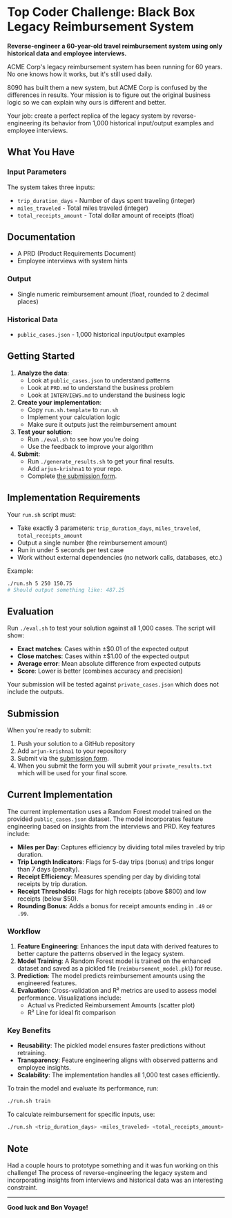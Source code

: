 # Top Coder Challenge: Black Box Legacy Reimbursement System

**Reverse-engineer a 60-year-old travel reimbursement system using only historical data and employee interviews.**

ACME Corp's legacy reimbursement system has been running for 60 years. No one knows how it works, but it's still used daily.

8090 has built them a new system, but ACME Corp is confused by the differences in results. Your mission is to figure out the original business logic so we can explain why ours is different and better.

Your job: create a perfect replica of the legacy system by reverse-engineering its behavior from 1,000 historical input/output examples and employee interviews.

## What You Have

### Input Parameters

The system takes three inputs:

- `trip_duration_days` - Number of days spent traveling (integer)
- `miles_traveled` - Total miles traveled (integer)
- `total_receipts_amount` - Total dollar amount of receipts (float)

## Documentation

- A PRD (Product Requirements Document)
- Employee interviews with system hints

### Output

- Single numeric reimbursement amount (float, rounded to 2 decimal places)

### Historical Data

- `public_cases.json` - 1,000 historical input/output examples

## Getting Started

1. **Analyze the data**:
   - Look at `public_cases.json` to understand patterns
   - Look at `PRD.md` to understand the business problem
   - Look at `INTERVIEWS.md` to understand the business logic
2. **Create your implementation**:
   - Copy `run.sh.template` to `run.sh`
   - Implement your calculation logic
   - Make sure it outputs just the reimbursement amount
3. **Test your solution**:
   - Run `./eval.sh` to see how you're doing
   - Use the feedback to improve your algorithm
4. **Submit**:
   - Run `./generate_results.sh` to get your final results.
   - Add `arjun-krishna1` to your repo.
   - Complete [the submission form](https://forms.gle/sKFBV2sFo2ADMcRt8).

## Implementation Requirements

Your `run.sh` script must:

- Take exactly 3 parameters: `trip_duration_days`, `miles_traveled`, `total_receipts_amount`
- Output a single number (the reimbursement amount)
- Run in under 5 seconds per test case
- Work without external dependencies (no network calls, databases, etc.)

Example:

```bash
./run.sh 5 250 150.75
# Should output something like: 487.25
```

## Evaluation

Run `./eval.sh` to test your solution against all 1,000 cases. The script will show:

- **Exact matches**: Cases within ±$0.01 of the expected output
- **Close matches**: Cases within ±$1.00 of the expected output
- **Average error**: Mean absolute difference from expected outputs
- **Score**: Lower is better (combines accuracy and precision)

Your submission will be tested against `private_cases.json` which does not include the outputs.

## Submission

When you're ready to submit:

1. Push your solution to a GitHub repository
2. Add `arjun-krishna1` to your repository
3. Submit via the [submission form](https://forms.gle/sKFBV2sFo2ADMcRt8).
4. When you submit the form you will submit your `private_results.txt` which will be used for your final score.

## Current Implementation

The current implementation uses a Random Forest model trained on the provided `public_cases.json` dataset. The model incorporates feature engineering based on insights from the interviews and PRD. Key features include:

- **Miles per Day**: Captures efficiency by dividing total miles traveled by trip duration.
- **Trip Length Indicators**: Flags for 5-day trips (bonus) and trips longer than 7 days (penalty).
- **Receipt Efficiency**: Measures spending per day by dividing total receipts by trip duration.
- **Receipt Thresholds**: Flags for high receipts (above $800) and low receipts (below $50).
- **Rounding Bonus**: Adds a bonus for receipt amounts ending in `.49` or `.99`.

### Workflow

1. **Feature Engineering**: Enhances the input data with derived features to better capture the patterns observed in the legacy system.
2. **Model Training**: A Random Forest model is trained on the enhanced dataset and saved as a pickled file (`reimbursement_model.pkl`) for reuse.
3. **Prediction**: The model predicts reimbursement amounts using the engineered features.
4. **Evaluation**: Cross-validation and R² metrics are used to assess model performance. Visualizations include:
   - Actual vs Predicted Reimbursement Amounts (scatter plot)
   - R² Line for ideal fit comparison

### Key Benefits

- **Reusability**: The pickled model ensures faster predictions without retraining.
- **Transparency**: Feature engineering aligns with observed patterns and employee insights.
- **Scalability**: The implementation handles all 1,000 test cases efficiently.

To train the model and evaluate its performance, run:
```bash
./run.sh train
```

To calculate reimbursement for specific inputs, use:
```bash
./run.sh <trip_duration_days> <miles_traveled> <total_receipts_amount>
```

## Note

Had a couple hours to prototype something and it was fun working on this challenge! The process of reverse-engineering the legacy system and incorporating insights from interviews and historical data was an interesting constraint.

---

**Good luck and Bon Voyage!**
